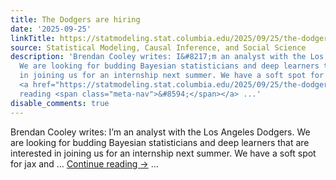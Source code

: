 ```yaml
---
title: The Dodgers are hiring
date: '2025-09-25'
linkTitle: https://statmodeling.stat.columbia.edu/2025/09/25/the-dodgers-are-hiring/
source: Statistical Modeling, Causal Inference, and Social Science
description: 'Brendan Cooley writes: I&#8217;m an analyst with the Los Angeles Dodgers.
  We are looking for budding Bayesian statisticians and deep learners that are interested
  in joining us for an internship next summer. We have a soft spot for jax and &#8230;
  <a href="https://statmodeling.stat.columbia.edu/2025/09/25/the-dodgers-are-hiring/">Continue
  reading <span class="meta-nav">&#8594;</span></a> ...'
disable_comments: true
---
```

Brendan Cooley writes: I&#8217;m an analyst with the Los Angeles Dodgers. We are looking for budding Bayesian statisticians and deep learners that are interested in joining us for an internship next summer. We have a soft spot for jax and &#8230; <a href="https://statmodeling.stat.columbia.edu/2025/09/25/the-dodgers-are-hiring/">Continue reading <span class="meta-nav">&#8594;</span></a> ...